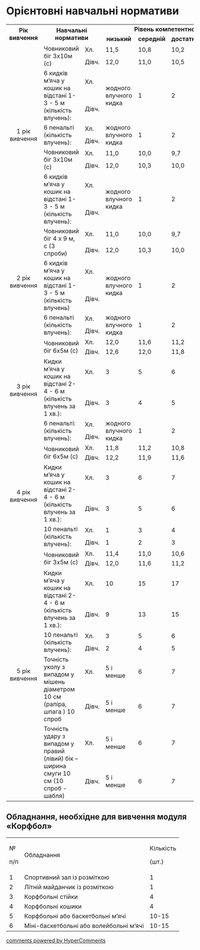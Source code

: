 <div id="hypercomments_widget" class="js-hypercomments-widget invisible"></div>

# Орієнтовні навчальні нормативи

<table>
<tbody>
<tr>
	<td align="center" rowspan="2"><b>Рік вивчення</b></td>
	<td align="center" rowspan="2" colspan="2"><b>Навчальні нормативи</b></td>
	<td align="center" colspan="4"><b>Рівень компетентності</b></td>	
</tr>
<tr>
	<td align="center"><b>низький</b></td>
	<td align="center"><b>середній</b></td>
	<td align="center"><b>достатній</b></td>
	<td align="center"><b>високий</b></td>
</tr>
<tr class="odd">
	<td align="center" rowspan="10">1 рік вивчення</td>
	<td rowspan="2">Човниковий біг 3х10м (с)</td>
	<td>Хл.</td>
	<td>11,5</td>
	<td>10,8</td>
	<td>10,2</td>
	<td>9,5</td>
</tr>
<tr>
	<td>Дівч.</td>
	<td>12,0</td>
	<td>11,0</td>
	<td>10,5</td>
	<td>10,0</td>
</tr>
<tr class="odd">
	<td rowspan="2">6 кидків м’яча у кошик на відстані 1- 3 - 5 м (кількість влучень):</td>
	<td>Хл.</td>
	<td rowspan="2">
жодного влучного кидка</td>
	<td rowspan="2">1</td>
	<td rowspan="2">2</td>
	<td rowspan="2">3</td>
</tr>
<tr>
	<td>Дівч.</td>
</tr>
<tr class="odd">
	<td rowspan="2">6 пенальті (кількість влучень):</td>
	<td>Хл.</td>
	<td rowspan="2">жодного влучного кидка</td>
	<td rowspan="2">1</td>
	<td rowspan="2">2</td>
	<td rowspan="2">3</td>
</tr>
<tr>
	<td>Дівч.</td>
</tr>
<tr class="odd">
	<td rowspan="2">Човниковий біг 3х10м (с)</td>
	<td>Хл.</td>
	<td>11,0</td>
	<td>10,0</td>
	<td>9,7</td>
	<td>9,3</td>
</tr>
<tr>
	<td>Дівч.</td>
	<td>12,0</td>
	<td>10,3</td>
	<td>10,0</td>
	<td>9,7</td>
</tr>
<tr class="odd">
	<td rowspan="2">6 кидків м’яча у кошик на відстані 1- 3 - 5 м (кількість влучень): </td>
	<td>Хл.</td>
	<td rowspan="2">жодного влучного кидка</td>
	<td rowspan="2">1</td>
	<td rowspan="2">2</td>
	<td>4</td>
</tr>
<tr>
	<td>Дівч.</td>
	<td>3</td>
</tr>
<tr class="odd">
	<td align="center" rowspan="6">2 рік вивчення</td>
	<td rowspan="2">Човниковий  біг 4 х 9 м, с (3 спроби)</td>
	<td>Хл.</td>
	<td>11,0</td>
	<td>10,0</td>
	<td>9,7</td>
	<td>9,3</td>
</tr>
<tr>
	<td>Дівч.</td>
	<td>12,0</td>
	<td>10,3</td>
	<td>10,0</td>
	<td>9,7</td>
</tr>
<tr class="odd">
	<td rowspan="2">6 кидків м’яча у кошик на відстані 1- 3 - 5 м (кількість влучень)</td>
	<td>Хл.</td>
	<td rowspan="2">жодного влучного кидка</td>
	<td rowspan="2">1</td>
	<td rowspan="2">2</td>
	<td>4</td>
</tr>
<tr>
	<td>Дівч.</td>
	<td>3</td>
</tr>
<tr class="odd">
	<td rowspan="2">6 пенальті (кількість влучень):</td>
	<td>Хл.</td>
	<td rowspan="2">жодного влучного кидка</td>
	<td rowspan="2">1</td>
	<td rowspan="2">2</td>
	<td>4</td>
</tr>
<tr>
	<td>Дівч.</td>
	<td>3</td>
</tr>
<tr class="odd">
	<td align="center" rowspan="6">3 рік вивчення</td>
	<td rowspan="2">Човниковий біг 6х5м (с)</td>
	<td>Хл.</td>
	<td>12,0</td>
	<td>11,6</td>
	<td>11,2</td>
	<td>10,8</td>
</tr>
<tr>
	<td>Дівч.</td>
	<td>12,6</td>
	<td>12,0</td>
	<td>11,8</td>
	<td>11,4</td>
</tr>
<tr class="odd">
	<td rowspan="2">Кидки м’яча у кошик на відстані 2- 4 - 6 м (кількість влучень за 1 хв.):</td>
	<td>Хл.</td>
	<td>3</td>
	<td>5</td>
	<td>6</td>
	<td>8</td>
</tr>
<tr>
	<td>Дівч.</td>
	<td>3</td>
	<td>4</td>
	<td>5</td>
	<td>7</td>
</tr>
<tr class="odd">
	<td rowspan="2">6 пенальті: (кількість влучень):</td>
	<td>Хл.</td>
	<td rowspan="2">жодного влучного кидка</td>
	<td rowspan="2">1</td>
	<td rowspan="2">2</td>
	<td>4</td>
</tr>
<tr>
	<td>Дівч.</td>
	<td>3</td>
</tr>
<tr class="odd">
	<td align="center" rowspan="6">4 рік вивчення</td>
	<td rowspan="2">Човниковий біг 6х5м (с)</td>
	<td>Хл.</td>
	<td>11,8</td>
	<td>11,2</td>
	<td>10,8</td>
	<td>10,4</td>
</tr>
<tr>
	<td>Дівч.</td>
	<td>12,2</td>
	<td>11,9</td>
	<td>11,6</td>
	<td>10,8</td>
</tr>
<tr class="odd">
	<td rowspan="2">Кидки м’яча у кошик на відстані 2- 4 - 6 м (кількість влучень за 1 хв.):</td>
	<td>Хл.</td>
	<td>3</td>
	<td>6</td>
	<td>7</td>
	<td>9</td>
</tr>
<tr>
	<td>Дівч.</td>
	<td>3</td>
	<td>5</td>
	<td>6</td>
	<td>9</td>
</tr>
<tr class="odd">
	<td rowspan="2">10 пенальті (кількість влучень):</td>
	<td>Хл.</td>
	<td>1</td>
	<td>3</td>
	<td>4</td>
	<td>6</td>
</tr>
<tr>
	<td>Дівч.</td>
	<td>1</td>
	<td>2</td>
	<td>3</td>
	<td>5</td>
</tr>
<tr class="odd">
	<td align="center" rowspan="10">5 рік вивчення</td>
	<td rowspan="2">Човниковий біг 3х5м (с)</td>
	<td>Хл.</td>
	<td>11,4</td>
	<td>11,0</td>
	<td>10,6</td>
	<td>10,2</td>
</tr>
<tr>
	<td>Дівч.</td>
	<td>12,0</td>
	<td>11,6</td>
	<td>11,2</td>
	<td>10,5</td>
</tr>
<tr class="odd">
	<td rowspan="2">Кидки м’яча у кошик на відстані 2- 4 - 6 м (кількість влучень за 1 хв.):</td>
	<td>Хл.</td>
	<td>10</td>
	<td>15</td>
	<td>17</td>
	<td>20</td>
</tr>
<tr>
	<td>Дівч.</td>
	<td>9</td>
	<td>13</td>
	<td>15</td>
	<td>17</td>
</tr>
<tr class="odd">
	<td rowspan="2">10 пенальті (кількість влучень):</td>
	<td>Хл.</td>
	<td>3</td>
	<td>5</td>
	<td>6</td>
	<td>7</td>
</tr>
<tr>
	<td>Дівч.</td>
	<td>2</td>
	<td>4</td>
	<td>5</td>
	<td>6</td>
</tr>
<tr class="odd">
	<td rowspan="2">Точність уколу з випадом у мішень  діаметром 10 см (рапіра, шпага ) 10 спроб</td>
	<td>Хл.</td>
	<td>5 і
менше</td>
	<td>6</td>
	<td>7</td>
	<td>8 і
більше</td>
</tr>
<tr>
	<td>Дівч.</td>
	<td>5 і
менше</td>
	<td>6</td>
	<td>7</td>
	<td>8 і
більше</td>
</tr>
<tr class="odd">
	<td rowspan="2">Точність удару  з випадом у правий  (лівий) бік – ширина смуги 10 см (10 спроб - шабля)</td>
	<td>Хл.</td>
	<td>5 і
менше</td>
	<td>6</td>
	<td>7</td>
	<td>8 і
більше</td>
</tr>
<tr>
	<td>Дівч.</td>
	<td>5 і
менше</td>
	<td>6</td>
	<td>7</td>
	<td>8 і
більше</td>
</tr>
</tbody>
</table>

## Обладнання, необхідне для вивчення модуля «Корфбол»

<table>
    <tbody>
        <tr class="odd">
            <td align="left">
                <p>№</p>
                <p>п/п</p>
            </td>
            <td align="left">Обладнання</td>
            <td align="left">
                <p>Кількість</p>
                <p>(шт.)</p>
            </td>
        </tr>
        <tr class="even">
            <td align="left">1</td>
            <td align="left">Спортивний зал із розміткою</td>
            <td align="left">1</td>
        </tr>
        <tr class="odd">
            <td align="left">2</td>
            <td align="left">Літній майданчик із розміткою</td>
            <td align="left">1</td>
        </tr>
        <tr class="even">
            <td align="left">3</td>
            <td align="left">Корфбольні стійки</td>
            <td align="left">4</td>
        </tr>
        <tr class="odd">
            <td align="left">4</td>
            <td align="left">Корфбольні кошики</td>
            <td align="left">4</td>
        </tr>
        <tr class="even">
            <td align="left">5</td>
            <td align="left">Корфбольні або баскетбольні м’ячі</td>
            <td align="left">10-15</td>
        </tr>
        <tr class="odd">
            <td align="left">6</td>
            <td align="left">Міні-баскетбольні або волейбольні м’ячі</td>
            <td align="left">10-15</td>
        </tr>
    </tbody>
</table>


<div class="js-hypercomments-container">
    <a href="http://hypercomments.com" class="hc-link" title="comments widget">comments powered by HyperComments</a>
</div>